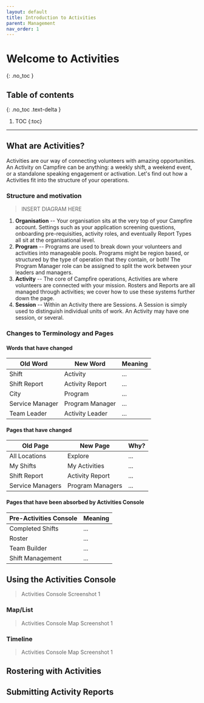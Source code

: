 ```yaml
---
layout: default
title: Introduction to Activities
parent: Management
nav_order: 1
---
```


# Welcome to Activities

{: .no_toc }

## Table of contents

{: .no_toc .text-delta }

1. TOC
   {:toc}

---

## What are Activities?

Activities are our way of connecting volunteers with amazing opportunities. An Activity on Campfire can be anything: a weekly shift, a weekend event, or a standalone speaking engagement or activation. Let's find out how a Activities fit into the structure of your operations.

### Structure and motivation

> INSERT DIAGRAM HERE

1. **Organisation** -- Your organisation sits at the very top of your Campfire account. Settings such as your application screening questions, onboarding pre-requisities, activity roles, and eventually Report Types all sit at the organisational level.
1. **Program** -- Programs are used to break down your volunteers and activities into manageable pools. Programs might be region based, or structured by the type of operation that they contain, or both! The Program Manager role can be assigned to split the work between your leaders and managers.
1. **Activity** -- The core of Campfire operations, Activities are where volunteers are connected with your mission. Rosters and Reports are all managed through activities; we cover how to use these systems further down the page.
1. **Session** -- Within an Activity there are Sessions. A Session is simply used to distinguish individual units of work. An Activity may have one session, or several.

### Changes to Terminology and Pages

#### Words that have changed

| Old Word        | New Word        | Meaning |
| --------------- | --------------- | ------- |
| Shift           | Activity        | ...     |
| Shift Report    | Activity Report | ...     |
| City            | Program         | ...     |
| Service Manager | Program Manager | ...     |
| Team Leader     | Activity Leader | ...     |

#### Pages that have changed

| Old Page         | New Page         | Why? |
| ---------------- | ---------------- | ---- |
| All Locations    | Explore          | ...  |
| My Shifts        | My Activities    | ...  |
| Shift Report     | Activity Report  | ...  |
| Service Managers | Program Managers | ...  |

#### Pages that have been absorbed by Activities Console

| Pre-Activities Console | Meaning |
| ---------------------- | ------- |
| Completed Shifts       | ...     |
| Roster                 | ...     |
| Team Builder           | ...     |
| Shift Management       | ...     |

## Using the Activities Console

> Activities Console Screenshot 1

### Map/List

> Activities Console Map Screenshot 1

### Timeline

> Activities Console Map Screenshot 1

## Rostering with Activities

## Submitting Activity Reports
